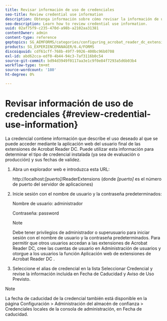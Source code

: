 ```yaml
---
title: Revisar información de uso de credenciales
seo-title: Review credential use information
description: Obtenga información sobre cómo revisar la información de uso de credenciales.
seo-description: Learn how to review credential use information.
uuid: 02af75f9-c235-470d-a98b-a2102aa31381
contentOwner: admin
content-type: reference
geptopics: SG_AEMFORMS/categories/configuring_acrobat_reader_dc_extensions
products: SG_EXPERIENCEMANAGER/6.4/FORMS
discoiquuid: cdf61cff-768b-49f7-9926-400bc96b0708
exl-id: abd62cca-edf0-4b44-94c3-7af3116b0c54
source-git-commit: bd94d3949f0117aa3e1c9f0e84f7293a5d6b03b4
workflow-type: tm+mt
source-wordcount: '180'
ht-degree: 0%

---
```


# Revisar información de uso de credenciales {#review-credential-use-information}

La credencial contiene información que describe el uso deseado al que se puede acceder mediante la aplicación web del usuario final de las extensiones de Acrobat Reader DC. Puede utilizar esta información para determinar el tipo de credencial instalada (ya sea de evaluación o producción) y sus fechas de validez.

1. Abra un explorador web e introduzca esta URL:

   http://localhost:*[puerto]*/ReaderExtensions (donde *[puerto]* es el número de puerto del servidor de aplicaciones)

1. Inicie sesión con el nombre de usuario y la contraseña predeterminados:

   Nombre de usuario: administrador

   Contraseña: password

   >[!NOTE]
   >
   >Debe tener privilegios de administrador o superusuario para iniciar sesión con el nombre de usuario y la contraseña predeterminados. Para permitir que otros usuarios accedan a las extensiones de Acrobat Reader DC, cree las cuentas de usuario en Administración de usuarios y otorgue a los usuarios la función Aplicación web de extensiones de Acrobat Reader DC .

1. Seleccione el alias de credencial en la lista Seleccionar Credencial y revise la información incluida en Fecha de Caducidad y Aviso de Uso Previsto.

>[!NOTE]
>
>La fecha de caducidad de la credencial también está disponible en la página Configuración > Administración del almacén de confianza > Credenciales locales de la consola de administración, en Fecha de caducidad.
